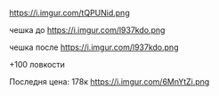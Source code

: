 
https://i.imgur.com/tQPUNid.png

чешка до
https://i.imgur.com/l937kdo.png

чешка после
https://i.imgur.com/l937kdo.png

+100 ловкости

Последня цена:
178к
https://i.imgur.com/6MnYtZi.png